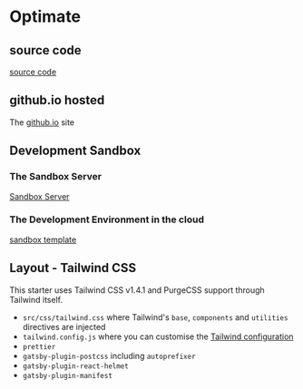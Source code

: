 # Optimate

## source code

[source code](https://github.com/sallespro/buffon)

## github.io hosted

The [github.io](https://sallespro.github.io/buffon/) site

## Development Sandbox

### The Sandbox Server

[Sandbox Server](https://ygc9f.sse.codesandbox.io)

### The Development Environment in the cloud

[sandbox template](https://codesandbox.io/s/github/sallespro/buffon)

## Layout - Tailwind CSS

This starter uses Tailwind CSS v1.4.1 and PurgeCSS support through Tailwind itself.

- `src/css/tailwind.css` where Tailwind's `base`, `components` and `utilities` directives are injected
- `tailwind.config.js` where you can customise the [Tailwind configuration](https://tailwindcss.com/docs/configuration/)
- `prettier`
- `gatsby-plugin-postcss` including `autoprefixer`
- `gatsby-plugin-react-helmet`
- `gatsby-plugin-manifest`
